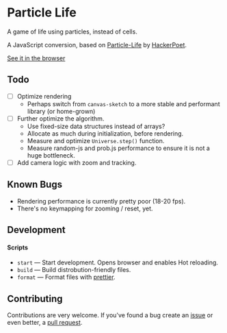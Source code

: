 # Particle Life

A game of life using particles, instead of cells.

A JavaScript conversion, based on [Particle-Life](https://github.com/HackerPoet/Particle-Life) by [HackerPoet](https://github.com/HackerPoet).

[See it in the browser][demo]

## Todo

- [ ] Optimize rendering
    - Perhaps switch from `canvas-sketch` to a more stable and performant library (or home-grown)
- [ ] Further optimize the algorithm.
    - Use fixed-size data structures instead of arrays?
    - Allocate as much during initialization, before rendering.
    - Measure and optimize `Universe.step()` function.
    - Measure random-js and prob.js performance to ensure it is not a huge bottleneck.
- [ ] Add camera logic with zoom and tracking.

## Known Bugs

- Rendering performance is currently pretty poor (18-20 fps).
- There's no keymapping for zooming / reset, yet.

## Development

#### Scripts

- `start` — Start development. Opens browser and enables Hot reloading.
- `build` — Build distrobution-friendly files.
- `format` — Format files with [prettier](https://prettier.io/).

## Contributing

Contributions are very welcome. If you've found a bug create an [issue](issues) or even better, a [pull request](pulls).

[demo]: https://fnky.github.com/particle-life
